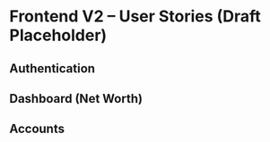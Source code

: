 # Frontend V2 – User Stories (Draft Placeholder)

## Authentication

## Dashboard (Net Worth)

## Accounts


